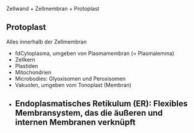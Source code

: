  Zellwand + Zellmembran + Protoplast
 
 ## Protoplast
 
 Alles innerhalb der Zellmembran
 
 - fdCytoplasma, umgeben von Plasmamembran (= Plasmalemma)
 - Zellkern
 - Plastiden
 - Mitochondrien
 - Microbodies: Glyoxisomen und Peroxisomen
 - Vakuolen, umgeben vom Tonoplast (Membran)
 - Endoplasmatisches Retikulum (ER): Flexibles Membransystem, das die äußeren und internen Membranen verknüpft
	 - 